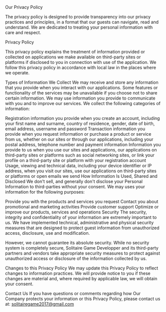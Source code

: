 Our Privacy Policy

The privacy policy is designed to provide transparency into our privacy practices and principles, 
in a format that our guests can navigate, read and understand. 
We are dedicated to treating your personal information with care and respect.

Privacy Policy

This privacy policy explains the treatment of information provided or 
collected on applications we make available on third-party sites or platforms if disclosed to you in connection with use of the application. 
We follow this privacy policy in accordance with local law in the places where we operate.

Types of Information We Collect
We may receive and store any information that you provide when you interact with our applications. 
Some features or functionality of the services may be unavailable if you choose not to share certain information. 
We may use information you provide to communicate with you and to improve our services. 
We collect the following categories of information:

Registration information you provide when you create an account, 
including your first name and surname, country of residence, gender, date of birth, email address, username and password
Transaction information you provide when you request information or purchase a product or service from us, 
whether on our sites or through our applications, including your postal address, telephone number and payment information
Information you provide to us when you use our sites and applications, 
our applications on third-party sites or platforms such as social networking sites, 
or link your profile on a third-party site or platform with your registration account
Usage, viewing and technical data, including your device identifier or IP address, 
when you visit our sites, use our applications on third-party sites or platforms or open emails we send
How Information Is Used, Shared and Disclosed
We don't sell, and generally don't disclose your Personal Information to third-parties without your consent.
We may uses your information for the following purposes:

Provide you with the products and services you request
Contact you about promotional and marketing activities
Provide customer support
Optimize or improve our products, services and operations
Security
The security, integrity and confidentiality of your information are extremely important to us. 
We have implemented technical, administrative and physical security measures that are designed to protect guest information from unauthorized access, disclosure, use and modification.

However, we cannot guarantee its absolute security. 
While no security system is completely secure, Solitaire Game Developper and its third-party partners and vendors take appropriate security measures to protect against unauthorized access or disclosure of the information collected by us.

Changes to this Privacy Policy
We may update this Privacy Policy to reflect changes to information practices. 
We will provide notice to you if these changes are material and, where required by applicable law, we will obtain your consent.

Contact Us
If you have questions or comments regarding how Our Company protects your information or this Privacy Policy, please contact us at: solitairegame2017@gmail.com
